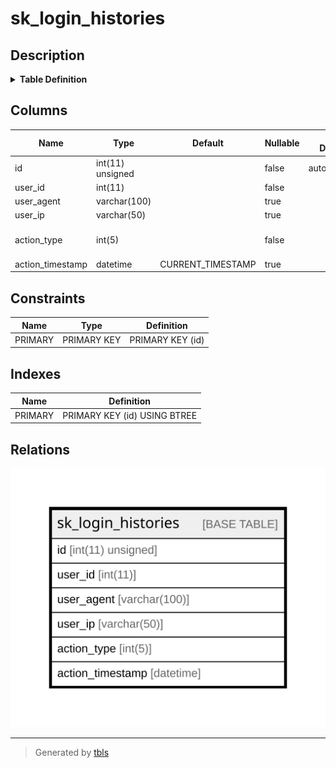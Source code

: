 # sk_login_histories

## Description

<details>
<summary><strong>Table Definition</strong></summary>

```sql
CREATE TABLE `sk_login_histories` (
  `id` int(11) unsigned NOT NULL AUTO_INCREMENT,
  `user_id` int(11) NOT NULL,
  `user_agent` varchar(100) COLLATE utf8mb4_unicode_ci DEFAULT NULL,
  `user_ip` varchar(50) COLLATE utf8mb4_unicode_ci DEFAULT NULL,
  `action_type` int(5) NOT NULL COMMENT '1: Login, 2: Logout, 3: Error',
  `action_timestamp` datetime DEFAULT CURRENT_TIMESTAMP,
  PRIMARY KEY (`id`)
) ENGINE=InnoDB AUTO_INCREMENT=[Redacted by tbls] DEFAULT CHARSET=utf8mb4 COLLATE=utf8mb4_unicode_ci
```

</details>

## Columns

| Name | Type | Default | Nullable | Extra Definition | Children | Parents | Comment |
| ---- | ---- | ------- | -------- | ---------------- | -------- | ------- | ------- |
| id | int(11) unsigned |  | false | auto_increment |  |  |  |
| user_id | int(11) |  | false |  |  |  |  |
| user_agent | varchar(100) |  | true |  |  |  |  |
| user_ip | varchar(50) |  | true |  |  |  |  |
| action_type | int(5) |  | false |  |  |  | 1: Login, 2: Logout, 3: Error |
| action_timestamp | datetime | CURRENT_TIMESTAMP | true |  |  |  |  |

## Constraints

| Name | Type | Definition |
| ---- | ---- | ---------- |
| PRIMARY | PRIMARY KEY | PRIMARY KEY (id) |

## Indexes

| Name | Definition |
| ---- | ---------- |
| PRIMARY | PRIMARY KEY (id) USING BTREE |

## Relations

![er](sk_login_histories.svg)

---

> Generated by [tbls](https://github.com/k1LoW/tbls)
